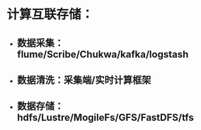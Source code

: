 # 计算互联存储：

* ## 数据采集：flume/Scribe/Chukwa/kafka/logstash
* ## 数据清洗：采集端/实时计算框架
* ## 数据存储：hdfs/Lustre/MogileFs/GFS/FastDFS/tfs

## 



